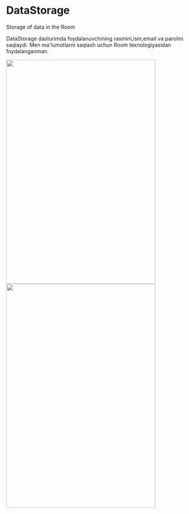 # DataStorage
Storage of data in the Room


DataStorage dasturimda foydalanuvchining rasmini,ism,email va parolini saqlaydi. Men ma'lumotlarni saqlash uchun Room texnologiyasidan foydalanganman.

<img src="https://user-images.githubusercontent.com/77477995/104884684-d5548b00-5977-11eb-9070-eab51c0fe83c.png" width="400" height="600"> <img src="https://user-images.githubusercontent.com/77477995/104884570-a0e0cf00-5977-11eb-8fa7-3520f255ba70.png" width="400" height="600">
